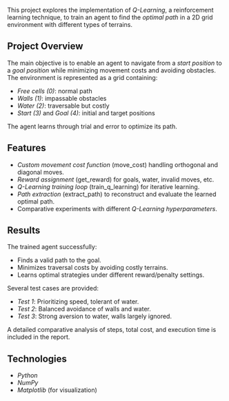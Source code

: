 This project explores the implementation of *Q-Learning*, a reinforcement learning technique, to train an agent to find the *optimal path* in a 2D grid environment with different types of terrains.

##  Project Overview
The main objective is to enable an agent to navigate from a *start position* to a *goal position* while minimizing movement costs and avoiding obstacles.  
The environment is represented as a grid containing:
- *Free cells (0)*: normal path
- *Walls (1)*: impassable obstacles
- *Water (2)*: traversable but costly
- *Start (3)* and *Goal (4)*: initial and target positions

The agent learns through trial and error to optimize its path.

##  Features
- *Custom movement cost function* (move_cost) handling orthogonal and diagonal moves.
- *Reward assignment* (get_reward) for goals, water, invalid moves, etc.
- *Q-Learning training loop* (train_q_learning) for iterative learning.
- *Path extraction* (extract_path) to reconstruct and evaluate the learned optimal path.
- Comparative experiments with different *Q-Learning hyperparameters*.

##  Results
The trained agent successfully:
- Finds a valid path to the goal.
- Minimizes traversal costs by avoiding costly terrains.
- Learns optimal strategies under different reward/penalty settings.

Several test cases are provided:
- *Test 1*: Prioritizing speed, tolerant of water.
- *Test 2*: Balanced avoidance of walls and water.
- *Test 3*: Strong aversion to water, walls largely ignored.

A detailed comparative analysis of steps, total cost, and execution time is included in the report.

##  Technologies
- *Python*
- *NumPy*
- *Matplotlib* (for visualization)
